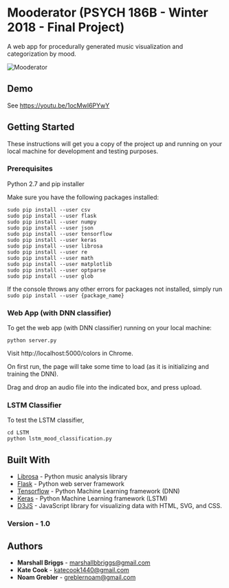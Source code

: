 # Mooderator (PSYCH 186B - Winter 2018 - Final Project)

A web app for procedurally generated music visualization and categorization by mood.

![Mooderator](./FinalProject/app/etc/idle.png)

## Demo

See https://youtu.be/1ocMwI6PYwY

## Getting Started

These instructions will get you a copy of the project up and running on your local machine for development and testing purposes.

### Prerequisites

Python 2.7 and pip installer

Make sure you have the following packages installed:

```
sudo pip install --user csv
sudo pip install --user flask
sudo pip install --user numpy
sudo pip install --user json
sudo pip install --user tensorflow
sudo pip install --user keras
sudo pip install --user librosa
sudo pip install --user re
sudo pip install --user math
sudo pip install --user matplotlib
sudo pip install --user optparse
sudo pip install --user glob
```

If the console throws any other errors for packages not installed, simply run `sudo pip install --user {package_name}`

### Web App (with DNN classifier)

To get the web app (with DNN classifier) running on your local machine:

```
python server.py
```

Visit http://localhost:5000/colors in Chrome. 

On first run, the page will take some time to load (as it is initializing and training the DNN).

Drag and drop an audio file into the indicated box, and press upload. 

### LSTM Classifier

To test the LSTM classifier,

```
cd LSTM
python lstm_mood_classification.py
```

## Built With

* [Librosa](https://github.com/librosa/librosa/) - Python music analysis library
* [Flask](http://flask.pocoo.org/docs/0.12/) - Python web server framework
* [Tensorflow](https://www.tensorflow.org/api_docs/python/) - Python Machine Learning framework (DNN)
* [Keras](https://keras.io/layers/recurrent/) - Python Machine Learning framework (LSTM)
* [D3JS](https://github.com/d3/d3/wiki/Gallery/) - JavaScript library for visualizing data with HTML, SVG, and CSS.

### Version - 1.0

## Authors

* **Marshall Briggs** - marshallbbriggs@gmail.com
* **Kate Cook** - katecook1440@gmail.com
* **Noam Grebler** - greblernoam@gmail.com

